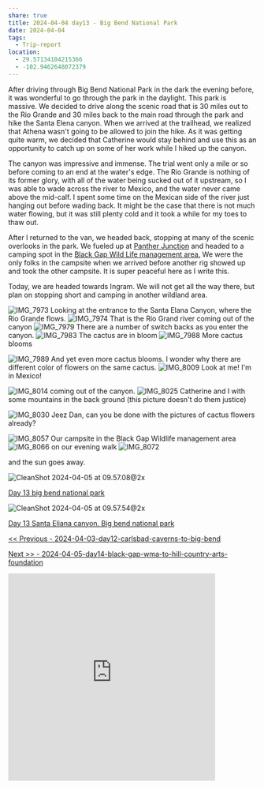 ```yaml
---
share: true
title: 2024-04-04 day13 - Big Bend National Park
date: 2024-04-04
tags:
  - Trip-report
location:
  - 29.57134104215366
  - -102.9462648072379
---
```


After driving through Big Bend National Park in the dark the evening before, it was wonderful to go through the park in the daylight.  This park is massive.   We decided to drive along the scenic road that is 30 miles out to the Rio Grande and 30 miles back to the main road through the park and hike the Santa Elena canyon.   When we arrived at the trailhead, we realized that Athena wasn't going to be allowed to join the hike. As it was getting quite warm, we decided that Catherine would stay behind and use this as an opportunity to catch up on some of her work while I hiked up the canyon. 

The canyon was impressive and immense.  The trial went only a mile or so before coming to an end at the water's edge.  The Rio Grande is nothing of its former glory, with all of the water being sucked out of it upstream, so I was able to wade across the river to Mexico, and the water never came above the mid-calf.    I spent some time on the Mexican side of the river just hanging out before wading back.  It might be the case that there is not much water flowing, but it was still plenty cold and it took a while for my toes to thaw out.

After I returned to the van, we headed back, stopping at many of the scenic overlooks in the park.   We fueled up at [Panther Junction](https://www.nps.gov/bibe/planyourvisit/big-bend-visitor-centers.htm) and headed to a camping spot in the [Black Gap Wild Life management area.](https://tpwd.texas.gov/huntwild/hunt/wma/find_a_wma/list/?id=2)   We were the only folks in the campsite when we arrived before another rig showed up and took the other campsite.  It is super peaceful here as I write this.

Today, we are headed towards Ingram.  We will not get all the way there, but plan on stopping short and camping in another wildland area.

![IMG_7973](../../attachments/IMG_7973.jpeg)
Looking at the entrance to the Santa Elana Canyon, where the Rio Grande flows.
![IMG_7974](../../attachments/IMG_7974.jpeg)
That is the Rio Grand river coming out of the canyon
![IMG_7979](../../attachments/IMG_7979.jpeg)
There are a number of switch backs as you enter the canyon.
![IMG_7983](../../attachments/IMG_7983.jpeg)
The cactus are in bloom
![IMG_7988](../../attachments/IMG_7988.jpeg)
More cactus blooms

![IMG_7989](../../attachments/IMG_7989.jpeg)
And yet even more cactus blooms.   I wonder why there are different color of flowers on the same cactus.
![IMG_8009](../../attachments/IMG_8009.jpeg)
Look at me!  I'm in Mexico!

![IMG_8014](../../attachments/IMG_8014.jpeg)
coming out of the canyon.
![IMG_8025](../../attachments/IMG_8025.jpeg)
Catherine and I with some mountains in the back ground (this picture doesn't do them justice)

![IMG_8030](../../attachments/IMG_8030.jpeg)
Jeez Dan, can you be done with the pictures of cactus flowers already?

![IMG_8057](../../attachments/IMG_8057.jpeg)
Our campsite in the Black Gap Wildlife management area
![IMG_8066](../../attachments/IMG_8066.jpeg)
on our evening walk
![IMG_8072](../../attachments/IMG_8072.jpeg)

and the sun goes away.


![CleanShot 2024-04-05 at 09.57.08@2x](../../attachments/CleanShot%202024-04-05%20at%2009.57.08@2x.png)

[Day 13 big bend national park](https://www.gaiagps.com/public/qNxtByHp6zeslWctBA09yjyZ/)


![CleanShot 2024-04-05 at 09.57.54@2x](../../attachments/CleanShot%202024-04-05%20at%2009.57.54@2x.png)

[Day 13 Santa Eliana canyon. Big bend national park](https://www.gaiagps.com/public/mraNYu74XiHEoQfbj5hxfFuh/)

[<< Previous - 2024-04-03-day12-carlsbad-caverns-to-big-bend](./2024-04-03-day12-carlsbad-caverns-to-big-bend.md)

[Next >> - 2024-04-05-day14-black-gap-wma-to-hill-country-arts-foundation](./2024-04-05-day14-black-gap-wma-to-hill-country-arts-foundation.md)

<iframe src="https://www.gaiagps.com/public/qNxtByHp6zeslWctBA09yjyZ/?embed=True" style="border:none; overflow-y: hidden; background-color:white; min-width: 320px; max-width:420px; width:100%; height: 420px;" seamless />

<iframe src="https://www.gaiagps.com/public/mraNYu74XiHEoQfbj5hxfFuh/?embed=True" style="border:none; overflow-y: hidden; background-color:white; min-width: 320px; max-width:420px; width:100%; height: 420px;" seamless />

